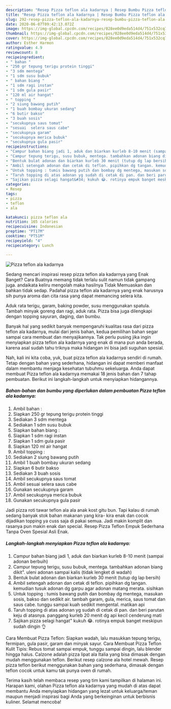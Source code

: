 ```yaml
---
description: "Resep Pizza teflon ala kadarnya | Resep Bumbu Pizza teflon ala kadarnya Yang Bisa Manjain Lidah"
title: "Resep Pizza teflon ala kadarnya | Resep Bumbu Pizza teflon ala kadarnya Yang Bisa Manjain Lidah"
slug: 292-resep-pizza-teflon-ala-kadarnya-resep-bumbu-pizza-teflon-ala-kadarnya-yang-bisa-manjain-lidah
date: 2020-06-07T09:42:13.072Z
image: https://img-global.cpcdn.com/recipes/028ee0d9eda514d4/751x532cq70/pizza-teflon-ala-kadarnya-foto-resep-utama.jpg
thumbnail: https://img-global.cpcdn.com/recipes/028ee0d9eda514d4/751x532cq70/pizza-teflon-ala-kadarnya-foto-resep-utama.jpg
cover: https://img-global.cpcdn.com/recipes/028ee0d9eda514d4/751x532cq70/pizza-teflon-ala-kadarnya-foto-resep-utama.jpg
author: Esther Harmon
ratingvalue: 4.9
reviewcount: 8
recipeingredient:
- " bahan "
- "250 gr tepung terigu protein tinggi"
- "3 sdm mentega"
- "1 sdm susu bubuk"
- " bahan biang "
- "1 sdm ragi instan"
- "1 sdm gula pasir"
- "120 ml air hangat"
- " topping "
- "2 siung bawang putih"
- "1 buah bombay ukuran sedang"
- "6 butir bakso"
- "3 buah sosis"
- "secukupnya saus tomat"
- "sesuai  selera saus cabe"
- "secukupnya garam"
- "secukupnya merica bubuk"
- "secukupnya gula pasir"
recipeinstructions:
- "Campur bahan biang jadi 1, aduk dan biarkan kurleb 8-10 menit (sampai adonan berbuih)"
- "Campur tepung terigu, susu bubuk, mentega. tambahkan adonan biang dikit&#34;. uleni adonan sampai kalis (tidak lengket di wadah)"
- "Bentuk bulat adonan dan biarkan kurleb 30 menit (tutup dg lap bersih)"
- "Ambil setengah adonan dan cetak di teflon. pipihkan dg tangan. kemudian tusuk adonan dg garpu agar adonan matang merata. sisihkan"
- "Untuk topping : tumis bawang putih dan bombay dg mentega, masukan sosis, bakso dan sedikit air. tambah garam, gula, merica, saus tomat dan saus cabe. tunggu sampai kuah sedikit mengental. matikan api"
- "Taruh topping di atas adonan yg sudah di cetak di pan. dan beri parutan keju di atasnya. panggang kurleb 20 menit dg api kecil cenderung mati"
- "Sajikan pizza selagi hangat&#34; kukuh 😂. rotinya empuk banget meskipun sudah dingin 👌"
categories:
- Resep
tags:
- pizza
- teflon
- ala

katakunci: pizza teflon ala 
nutrition: 165 calories
recipecuisine: Indonesian
preptime: "PT17M"
cooktime: "PT51M"
recipeyield: "4"
recipecategory: Lunch

---
```



![Pizza teflon ala kadarnya](https://img-global.cpcdn.com/recipes/028ee0d9eda514d4/751x532cq70/pizza-teflon-ala-kadarnya-foto-resep-utama.jpg)

Sedang mencari inspirasi resep pizza teflon ala kadarnya yang Enak Banget? Cara Buatnya memang tidak terlalu sulit namun tidak gampang juga. andaikata keliru mengolah maka hasilnya Tidak Memuaskan dan bahkan tidak sedap. Padahal pizza teflon ala kadarnya yang enak harusnya sih punya aroma dan cita rasa yang dapat memancing selera kita.

Aduk rata terigu, garam, baking powder, susu menggunakan spatula. Tambah minyak goreng dan ragi, aduk rata. Pizza bisa juga dilengkapi dengan topping sayuran, daging, dan bumbu.

Banyak hal yang sedikit banyak mempengaruhi kualitas rasa dari pizza teflon ala kadarnya, mulai dari jenis bahan, kedua pemilihan bahan segar sampai cara membuat dan menyajikannya. Tak perlu pusing jika ingin menyiapkan pizza teflon ala kadarnya yang enak di mana pun anda berada, karena asal sudah tahu triknya maka hidangan ini bisa jadi suguhan spesial.


Nah, kali ini kita coba, yuk, buat pizza teflon ala kadarnya sendiri di rumah. Tetap dengan bahan yang sederhana, hidangan ini dapat memberi manfaat dalam membantu menjaga kesehatan tubuhmu sekeluarga. Anda dapat membuat Pizza teflon ala kadarnya memakai 18 jenis bahan dan 7 tahap pembuatan. Berikut ini langkah-langkah untuk menyiapkan hidangannya.

<!--inarticleads1-->

##### Bahan-bahan dan bumbu yang diperlukan dalam pembuatan Pizza teflon ala kadarnya:

1. Ambil  bahan :
1. Siapkan 250 gr tepung terigu protein tinggi
1. Sediakan 3 sdm mentega
1. Sediakan 1 sdm susu bubuk
1. Siapkan  bahan biang :
1. Siapkan 1 sdm ragi instan
1. Siapkan 1 sdm gula pasir
1. Siapkan 120 ml air hangat
1. Ambil  topping :
1. Sediakan 2 siung bawang putih
1. Ambil 1 buah bombay ukuran sedang
1. Siapkan 6 butir bakso
1. Sediakan 3 buah sosis
1. Ambil secukupnya saus tomat
1. Ambil sesuai  selera saus cabe
1. Gunakan secukupnya garam
1. Ambil secukupnya merica bubuk
1. Gunakan secukupnya gula pasir


Jadi pizza roti tawar teflon ala ala anak kost gitu bun. Tapi kalau di rumah sedang banyak stok bahan makanan yang kira- kira enak dan cocok dijadikan topping ya cuss saja di pakai semua. Jadi makin komplit dan rasanya pun makin enak dan special. Resep Pizza Teflon Empuk Sederhana Tanpa Oven Spesial Asli Enak. 

<!--inarticleads2-->

##### Langkah-langkah menyiapkan Pizza teflon ala kadarnya:

1. Campur bahan biang jadi 1, aduk dan biarkan kurleb 8-10 menit (sampai adonan berbuih)
1. Campur tepung terigu, susu bubuk, mentega. tambahkan adonan biang dikit&#34;. uleni adonan sampai kalis (tidak lengket di wadah)
1. Bentuk bulat adonan dan biarkan kurleb 30 menit (tutup dg lap bersih)
1. Ambil setengah adonan dan cetak di teflon. pipihkan dg tangan. kemudian tusuk adonan dg garpu agar adonan matang merata. sisihkan
1. Untuk topping : tumis bawang putih dan bombay dg mentega, masukan sosis, bakso dan sedikit air. tambah garam, gula, merica, saus tomat dan saus cabe. tunggu sampai kuah sedikit mengental. matikan api
1. Taruh topping di atas adonan yg sudah di cetak di pan. dan beri parutan keju di atasnya. panggang kurleb 20 menit dg api kecil cenderung mati
1. Sajikan pizza selagi hangat&#34; kukuh 😂. rotinya empuk banget meskipun sudah dingin 👌


Cara Membuat Pizza Teflon: Siapkan wadah, lalu masukkan tepung terigu, fermipan, gula pasir, garam dan minyak sayur. Cara Membuat Pizza Teflon Kulit Tipis: Rebus tomat sampai empuk, tunggu sampai dingin, lalu blender hingga halus. Calzone adalah pizza lipat ala Italia yang bisa dimasak dengan mudah menggunakan teflon. Berikut resep calzone ala hotel mewah. Resep pizza teflon berikut menggunakan bahan yang sederhana, dimasak dengan teflon cocok untuk kamu tak punya oven di rumah. 

Terima kasih telah membaca resep yang tim kami tampilkan di halaman ini. Harapan kami, olahan Pizza teflon ala kadarnya yang mudah di atas dapat membantu Anda menyiapkan hidangan yang lezat untuk keluarga/teman maupun menjadi inspirasi bagi Anda yang berkeinginan untuk berbisnis kuliner. Selamat mencoba!

